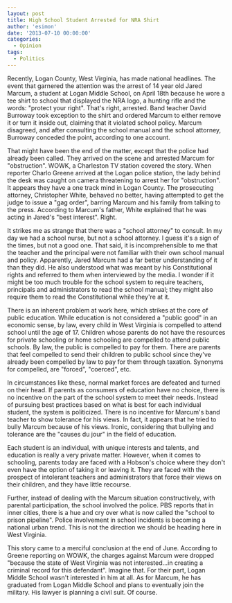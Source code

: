 ```yaml
---
layout: post
title: High School Student Arrested for NRA Shirt
author: 'esimon'
date: '2013-07-10 00:00:00'
categories:
  - Opinion
tags:
  - Politics
---
```

Recently, Logan County, West Virginia, has made national headlines. The event that garnered the attention was the arrest of 14 year old Jared Marcum, a student at Logan Middle School, on April 18th because he wore a tee shirt to school that displayed the NRA logo, a hunting rifle and the words: "protect your right". That's right, arrested. Band teacher David Burroway took exception to the shirt and ordered Marcum to either remove it or turn it inside out, claiming that it violated school policy. Marcum disagreed, and after consulting the school manual and the school attorney, Burroway conceded the point, according to one account. 

That might have been the end of the matter, except that the police had already been called. They arrived on the scene and arrested Marcum for "obstruction". WOWK, a Charleston TV station covered the story. When reporter Charlo Greene arrived at the Logan police station, the lady behind the desk was caught on camera threatening to arrest her for "obstruction". It appears they have a one track mind in Logan County. The prosecuting attorney, Christopher White, behaved no better, having attempted to get the judge to issue a "gag order", barring Marcum and his family from talking to the press. According to Marcum's father, White explained that he was acting in Jared's "best interest". Right. 

It strikes me as strange that there was a "school attorney" to consult. In my day we had a school nurse, but not a school attorney. I guess it's a sign of the times, but not a good one. That said, it is incomprehensible to me that the teacher and the principal were not familiar with their own school manual and policy. Apparently, Jared Marcum had a far better understanding of it than they did. He also understood what was meant by his Constitutional rights and referred to them when interviewed by the media. I wonder if it might be too much trouble for the school system to require teachers, principals and administrators to read the school manual; they might also require them to read the Constitutional while they're at it. 

There is an inherent problem at work here, which strikes at the core of public education. While education is not considered a "public good" in an economic sense, by law, every child in West Virginia is compelled to attend school until the age of 17. Children whose parents do not have the resources for private schooling or home schooling are compelled to attend public schools. By law, the public is compelled to pay for them. There are parents that feel compelled to send their children to public school since they've already been compelled by law to pay for them through taxation. Synonyms for compelled, are "forced", "coerced", etc. 

In circumstances like these, normal market forces are defeated and turned on their head. If parents as consumers of education have no choice, there is no incentive on the part of the school system to meet their needs. Instead of pursuing best practices based on what is best for each individual student, the system is politicized. There is no incentive for Marcum's band teacher to show tolerance for his views. In fact, it appears that he tried to bully Marcum because of his views. Ironic, considering that bullying and tolerance are the "causes du jour" in the field of education. 

Each student is an individual, with unique interests and talents, and education is really a very private matter. However, when it comes to schooling, parents today are faced with a Hobson's choice where they don't even have the option of taking it or leaving it. They are faced with the prospect of intolerant teachers and administrators that force their views on their children, and they have little recourse. 

Further, instead of dealing with the Marcum situation constructively, with parental participation, the school involved the police. PBS reports that in inner cities, there is a hue and cry over what is now called the "school to prison pipeline". Police involvement in school incidents is becoming a national urban trend. This is not the direction we should be heading here in West Virginia. 

This story came to a merciful conclusion at the end of June. According to Greene reporting on WOWK, the charges against Marcum were dropped "because the state of West Virginia was not interested...in creating a criminal record for this defendant". Imagine that. For their part, Logan Middle School wasn't interested in him at all. As for Marcum, he has graduated from Logan Middle School and plans to eventually join the military. His lawyer is planning a civil suit. Of course. 

